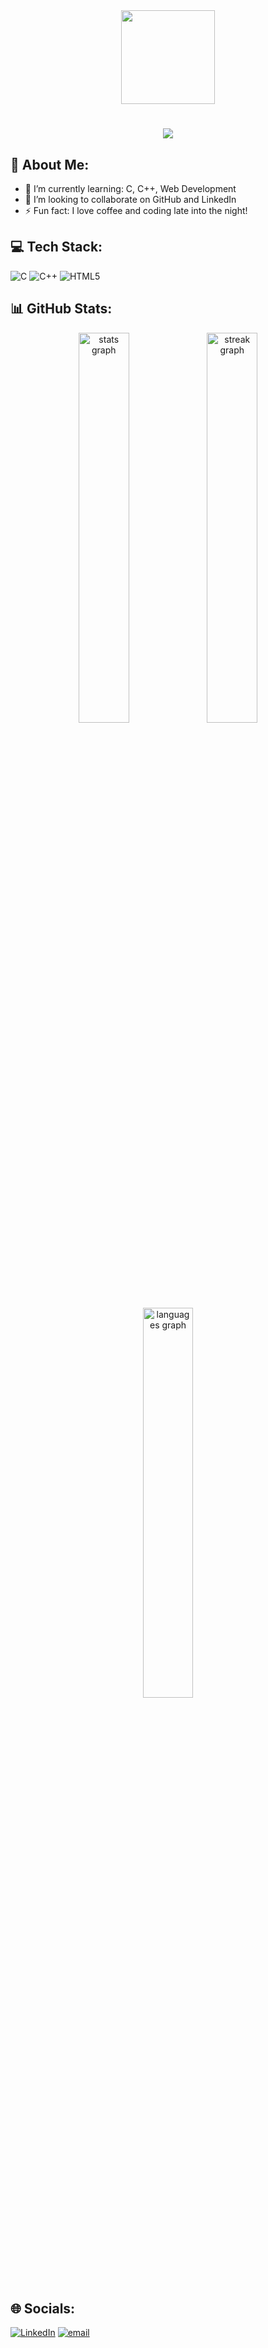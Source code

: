<div align="center">
  <img height="150" src="https://media.giphy.com/media/M9gbBd9nbDrOTu1Mqx/giphy.gif"  />
</div>

<h1 align="center">
  <a href="https://git.io/typing-svg">
    <img src="https://readme-typing-svg.herokuapp.com/?lines=Greetings,+Programmers!👋;I'm+Divyansh+Garg...;Welcome+to+my+Profile!&center=true&size=30&color=00F79E&vCenter=true&pause=1000&width=500&height=50">
  </a>
</h1>

## 💫 About Me:
- 🌱 I’m currently learning: C, C++, Web Development
- 👯 I’m looking to collaborate on GitHub and LinkedIn
- ⚡ Fun fact: I love coffee and coding late into the night!


## 💻 Tech Stack:
![C](https://img.shields.io/badge/c-%2300599C.svg?style=flat&logo=c&logoColor=white) 
![C++](https://img.shields.io/badge/c++-%2300599C.svg?style=flat&logo=c%2B%2B&logoColor=white) 
![HTML5](https://img.shields.io/badge/html5-%23E34F26.svg?style=flat&logo=html5&logoColor=white)

## 📊 GitHub Stats:
<div align="center">
    <img width="40%" src="https://github-readme-stats.vercel.app/api?username=Divyansh3105&theme=algolia&show_icons=true&hide_border=false" alt="stats graph">
    <img width="40%" src="https://github-readme-streak-stats.herokuapp.com/?user=Divyansh3105&show_icons=true&locale=en&layout=compact&theme=algolia&line_height=0" alt="streak graph" >
    <img width="40%" src="https://github-readme-stats.vercel.app/api/top-langs/?username=Divyansh3105&layout=compact&langs_count=8&theme=algolia" alt="languages graph">
</div>

## 🌐 Socials:

[![LinkedIn](https://img.shields.io/badge/LinkedIn-%230077B5.svg?logo=linkedin&logoColor=white)](https://linkedin.com/in/divyanshgarg3105) 
[![email](https://img.shields.io/badge/Email-D14836?logo=gmail&logoColor=white)](mailto:divyanshgarg3105@gmail.com) 
